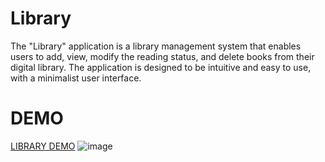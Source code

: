 # Library
The "Library" application is a library management system that enables users to add, view, modify the reading status, and delete books from their digital library. The application is designed to be intuitive and easy to use, with a minimalist user interface.

# DEMO
<a href="https://pablo-d01.github.io/Library/"> LIBRARY DEMO</a>
![image](https://github.com/Pablo-D01/Library/assets/84712862/93033dd8-cfd3-4768-bc64-a7ed6dd83174)

